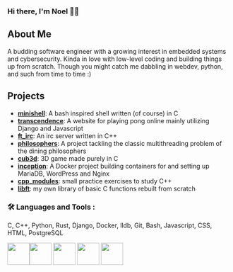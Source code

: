 ### Hi there, I'm Noel 🦕👋

## About Me
A budding software engineer with a growing interest in embedded systems and cybersecurity. Kinda in love with low-level coding and building things up from scratch. Though you might catch me dabbling in webdev, python, and such from time to time :)

## Projects

- [**minishell**](https://github.com/Rubidium7/minishell): A bash inspired shell written (of course) in C
- [**transcendence**](https://github.com/flowerbuddies/transcendence): A website for playing pong online mainly utilizing Django and Javascript
- [**ft_irc**](https://github.com/Rubidium7/ft_irc): An irc server written in C++
- [**philosophers**](https://github.com/Rubidium7/philosophers): A project tackling the classic multithreading problem of the dining philosophers
- [**cub3d**](https://github.com/affmde/42-cub3d): 3D game made purely in C
- [**inception**](https://github.com/Rubidium7/inception): A Docker project building containers for and setting up MariaDB, WordPress and Nginx
- [**cpp_modules**](https://github.com/Rubidium7/cpp): small practice exercises to study C++
- [**libft**](https://github.com/Rubidium7/libft): my own library of basic C functions rebuilt from scratch

### :hammer_and_wrench: Languages and Tools :
C, C++, Python, Rust, Django, Docker, lldb, Git, Bash, Javascript, CSS,
HTML, PostgreSQL

<img height=50 src="https://cdn.jsdelivr.net/gh/devicons/devicon/icons/c/c-original.svg"/><img height=50 src="https://cdn.jsdelivr.net/gh/devicons/devicon/icons/cplusplus/cplusplus-original.svg"/> <img height=50 src="https://skillicons.dev/icons?i=python,rust"/> <img height=50 src="https://skillicons.dev/icons?i=docker"/> <img height=50 src="https://skillicons.dev/icons?i=bash,linux,git,django,js,html,css"/><img height=50/>
